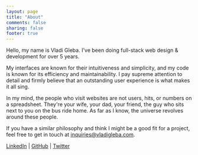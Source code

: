 ```yaml
---
layout: page
title: "About"
comments: false
sharing: false
footer: true
---
```


Hello, my name is Vladi Gleba. I've been doing full-stack web design & development for over 5 years.

My interfaces are known for their intuitiveness and simplicity, and my code is known for its efficiency and maintainability. I pay supreme attention to detail and firmly believe that an outstanding user experience is what makes it all sing. 

In my mind, the people who visit websites are not users, hits, or numbers on a spreadsheet. They're your wife, your dad, your friend, the guy who sits next to you on the bus ride home. As far as I know, the universe revolves around these people.

If you have a similar philosophy and think I might be a good fit for a project, feel free to get in touch at <inquiries@vladigleba.com>.

[LinkedIn](http://www.linkedin.com/in/vladigleba) | [GitHub](https://github.com/vladigleba) | [Twitter](https://twitter.com/vladigleba)

